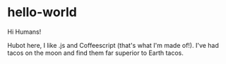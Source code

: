 # hello-world

Hi Humans!

Hubot here, I like .js and Coffeescript (that's what I'm made of!).
I've had tacos on the moon and find them far superior to Earth tacos.
